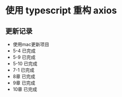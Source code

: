 # 使用 typescript 重构 axios

## 更新记录

- 使用mac更新项目
- 5-4 已完成
- 5-9 已完成
- 5-10 已完成
- 7-1 已完成
- 8章 已完成
- 9章 已完成
- 10章 已完成